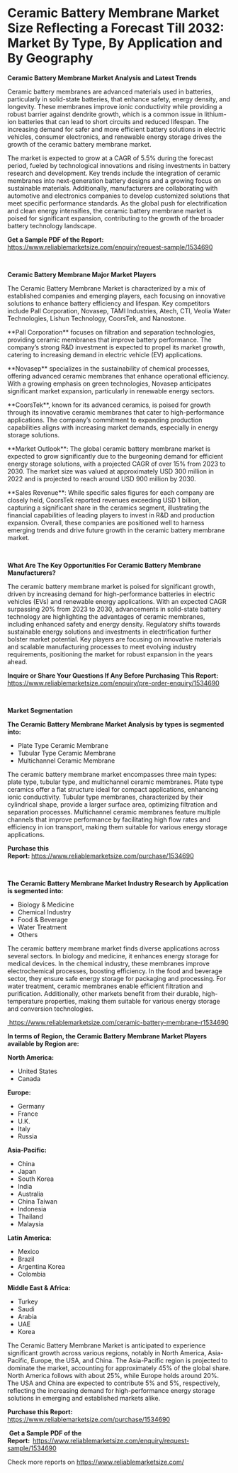 <p><h1>Ceramic Battery Membrane Market Size Reflecting a Forecast Till 2032: Market By Type, By Application and By Geography</h1></p><p><strong>Ceramic Battery Membrane Market Analysis and Latest Trends</strong></p>
<p><p>Ceramic battery membranes are advanced materials used in batteries, particularly in solid-state batteries, that enhance safety, energy density, and longevity. These membranes improve ionic conductivity while providing a robust barrier against dendrite growth, which is a common issue in lithium-ion batteries that can lead to short circuits and reduced lifespan. The increasing demand for safer and more efficient battery solutions in electric vehicles, consumer electronics, and renewable energy storage drives the growth of the ceramic battery membrane market.</p><p>The market is expected to grow at a CAGR of 5.5% during the forecast period, fueled by technological innovations and rising investments in battery research and development. Key trends include the integration of ceramic membranes into next-generation battery designs and a growing focus on sustainable materials. Additionally, manufacturers are collaborating with automotive and electronics companies to develop customized solutions that meet specific performance standards. As the global push for electrification and clean energy intensifies, the ceramic battery membrane market is poised for significant expansion, contributing to the growth of the broader battery technology landscape.</p></p>
<p><strong>Get a Sample PDF of the Report:&nbsp;</strong> <a href="https://www.reliablemarketsize.com/enquiry/request-sample/1534690?utm_campaign=3175&utm_medium=2&utm_source=Github&utm_content=ia&utm_term=03042025&utm_id=ceramic-battery-membrane">https://www.reliablemarketsize.com/enquiry/request-sample/1534690</a></p>
<p>&nbsp;</p>
<p><strong>Ceramic Battery Membrane Major Market Players</strong></p>
<p><p>The Ceramic Battery Membrane Market is characterized by a mix of established companies and emerging players, each focusing on innovative solutions to enhance battery efficiency and lifespan. Key competitors include Pall Corporation, Novasep, TAMI Industries, Atech, CTI, Veolia Water Technologies, Lishun Technology, CoorsTek, and Nanostone.</p><p>**Pall Corporation** focuses on filtration and separation technologies, providing ceramic membranes that improve battery performance. The company’s strong R&D investment is expected to propel its market growth, catering to increasing demand in electric vehicle (EV) applications. </p><p>**Novasep** specializes in the sustainability of chemical processes, offering advanced ceramic membranes that enhance operational efficiency. With a growing emphasis on green technologies, Novasep anticipates significant market expansion, particularly in renewable energy sectors.</p><p>**CoorsTek**, known for its advanced ceramics, is poised for growth through its innovative ceramic membranes that cater to high-performance applications. The company’s commitment to expanding production capabilities aligns with increasing market demands, especially in energy storage solutions.</p><p>**Market Outlook**: The global ceramic battery membrane market is expected to grow significantly due to the burgeoning demand for efficient energy storage solutions, with a projected CAGR of over 15% from 2023 to 2030. The market size was valued at approximately USD 300 million in 2022 and is projected to reach around USD 900 million by 2030.</p><p>**Sales Revenue**: While specific sales figures for each company are closely held, CoorsTek reported revenues exceeding USD 1 billion, capturing a significant share in the ceramics segment, illustrating the financial capabilities of leading players to invest in R&D and production expansion. Overall, these companies are positioned well to harness emerging trends and drive future growth in the ceramic battery membrane market.</p></p>
<p>&nbsp;</p>
<p><strong>What Are The Key Opportunities For Ceramic Battery Membrane Manufacturers?</strong></p>
<p><p>The ceramic battery membrane market is poised for significant growth, driven by increasing demand for high-performance batteries in electric vehicles (EVs) and renewable energy applications. With an expected CAGR surpassing 20% from 2023 to 2030, advancements in solid-state battery technology are highlighting the advantages of ceramic membranes, including enhanced safety and energy density. Regulatory shifts towards sustainable energy solutions and investments in electrification further bolster market potential. Key players are focusing on innovative materials and scalable manufacturing processes to meet evolving industry requirements, positioning the market for robust expansion in the years ahead.</p></p>
<p><strong>Inquire or Share Your Questions If Any Before Purchasing This Report:</strong> <a href="https://www.reliablemarketsize.com/enquiry/pre-order-enquiry/1534690?utm_campaign=3175&utm_medium=2&utm_source=Github&utm_content=ia&utm_term=03042025&utm_id=ceramic-battery-membrane">https://www.reliablemarketsize.com/enquiry/pre-order-enquiry/1534690</a></p>
<p>&nbsp;</p>
<p><strong>Market Segmentation</strong></p>
<p><strong>The Ceramic Battery Membrane Market Analysis by types is segmented into:</strong></p>
<p><ul><li>Plate Type Ceramic Membrane</li><li>Tubular Type Ceramic Membrane</li><li>Multichannel Ceramic Membrane</li></ul></p>
<p><p>The ceramic battery membrane market encompasses three main types: plate type, tubular type, and multichannel ceramic membranes. Plate type ceramics offer a flat structure ideal for compact applications, enhancing ionic conductivity. Tubular type membranes, characterized by their cylindrical shape, provide a larger surface area, optimizing filtration and separation processes. Multichannel ceramic membranes feature multiple channels that improve performance by facilitating high flow rates and efficiency in ion transport, making them suitable for various energy storage applications.</p></p>
<p><strong>Purchase this Report:&nbsp;</strong><a href="https://www.reliablemarketsize.com/purchase/1534690?utm_campaign=3175&utm_medium=2&utm_source=Github&utm_content=ia&utm_term=03042025&utm_id=ceramic-battery-membrane">https://www.reliablemarketsize.com/purchase/1534690</a></p>
<p>&nbsp;</p>
<p><strong>The Ceramic Battery Membrane Market Industry Research by Application is segmented into:</strong></p>
<p><ul><li>Biology & Medicine</li><li>Chemical Industry</li><li>Food & Beverage</li><li>Water Treatment</li><li>Others</li></ul></p>
<p><p>The ceramic battery membrane market finds diverse applications across several sectors. In biology and medicine, it enhances energy storage for medical devices. In the chemical industry, these membranes improve electrochemical processes, boosting efficiency. In the food and beverage sector, they ensure safe energy storage for packaging and processing. For water treatment, ceramic membranes enable efficient filtration and purification. Additionally, other markets benefit from their durable, high-temperature properties, making them suitable for various energy storage and conversion technologies.</p></p>
<p><a href="https://www.reliablemarketsize.com/ceramic-battery-membrane-r1534690?utm_campaign=3175&utm_medium=2&utm_source=Github&utm_content=ia&utm_term=03042025&utm_id=ceramic-battery-membrane">&nbsp;https://www.reliablemarketsize.com/ceramic-battery-membrane-r1534690</a></p>
<p><strong>In terms of Region, the Ceramic Battery Membrane Market Players available by Region are:</strong></p>
<p>
    <p> <strong> North America: </strong>
        <ul>
            <li>United States</li>
            <li>Canada</li>
        </ul>
        </p> 
    <p> <strong> Europe: </strong>
        <ul>
            <li>Germany</li>
            <li>France</li>
            <li>U.K.</li>
            <li>Italy</li>
            <li>Russia</li>
        </ul>
        </p> 
    <p> <strong> Asia-Pacific: </strong>
        <ul>
            <li>China</li>
            <li>Japan</li>
            <li>South Korea</li>
            <li>India</li>
            <li>Australia</li>
            <li>China Taiwan</li>
            <li>Indonesia</li>
            <li>Thailand</li>
            <li>Malaysia</li>
        </ul>
        </p> 
    <p> <strong> Latin America: </strong>
        <ul>
            <li>Mexico</li>
            <li>Brazil</li>
            <li>Argentina Korea</li>
            <li>Colombia</li>
        </ul>
        </p> 
    <p> <strong> Middle East & Africa: </strong>
        <ul>
            <li>Turkey</li>
            <li>Saudi</li>
            <li>Arabia</li>
            <li>UAE</li>
            <li>Korea</li>
        </ul>
    </p>
    </p>
<p><p>The Ceramic Battery Membrane Market is anticipated to experience significant growth across various regions, notably in North America, Asia-Pacific, Europe, the USA, and China. The Asia-Pacific region is projected to dominate the market, accounting for approximately 45% of the global share. North America follows with about 25%, while Europe holds around 20%. The USA and China are expected to contribute 5% and 5%, respectively, reflecting the increasing demand for high-performance energy storage solutions in emerging and established markets alike.</p></p>
<p><strong>Purchase this Report: </strong><a href="https://www.reliablemarketsize.com/purchase/1534690?utm_campaign=3175&utm_medium=2&utm_source=Github&utm_content=ia&utm_term=03042025&utm_id=ceramic-battery-membrane">https://www.reliablemarketsize.com/purchase/1534690</a></p>
<p>&nbsp;<strong>Get a Sample PDF of the Report:&nbsp;&nbsp;</strong><a href="https://www.reliablemarketsize.com/enquiry/request-sample/1534690?utm_campaign=3175&utm_medium=2&utm_source=Github&utm_content=ia&utm_term=03042025&utm_id=ceramic-battery-membrane">https://www.reliablemarketsize.com/enquiry/request-sample/1534690</a></p>
<p><strong></strong></p>
<p>Check more reports on <a href="https://www.reliablemarketsize.com/?utm_campaign=3175&utm_medium=2&utm_source=Github&utm_content=ia&utm_term=03042025&utm_id=ceramic-battery-membrane">https://www.reliablemarketsize.com/</a></p>